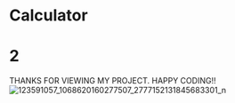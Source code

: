 # Calculator
# 2
THANKS FOR VIEWING MY PROJECT.
HAPPY CODING!!
![123591057_1068620160277507_2777152131845683301_n](https://user-images.githubusercontent.com/69636277/98065997-c0d61b80-1e7b-11eb-875d-7a95f5f898b7.png)

